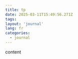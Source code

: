 ```yaml
---
title: tp
date: 2025-03-11T15:49:56.271Z
tags:
layout: 'journal'
lang: fr
categories: 
  - journal
---
```

content 